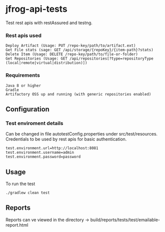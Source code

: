 # jfrog-api-tests
Test rest apis with restAssured and testng.

### Rest apis used
```
Deploy Artifact (Usage: PUT /repo-key/path/to/artifact.ext)
Get File stats (sage: GET /api/storage/{repoKey}/{item-path}?stats)
Delete Item (Usage: DELETE /repo-key/path/to/file-or-folder)
Get Repositories (Usage: GET /api/repositories[?type=repositoryType (local|remote|virtual|distribution)])
```

### Requirements
```
Java 8 or higher
Gradle
Artifactory OSS up and running (with generic repositories enabled)
```

## Configuration

### Test enviroment details

Can be changed in file autotestConfig.properties under src/test/resources. 
Credentials to be used by rest apis for basic authentication.
```
test.environment.url=http://localhost:8081
test.environment.username=admin
test.environment.password=password
```

## Usage
To run the test
```
./gradlew clean test
```

## Reports

Reports can ve viewed in the directory -> build/reports/tests/test/emailable-report.html
